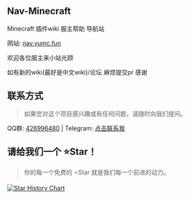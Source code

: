 ## Nav-Minecraft
Minecraft 插件wiki 服主帮助 导航站

网站: [nav.yumc.fun](https://nav.yumc.fun "喵喵喵")

欢迎各位服主来小站光顾

如有新的wiki(最好是中文wiki)/论坛 麻烦提交pr 感谢

## 联系方式
> 如果您对这个项目感兴趣或有任何问题，请随时向我们提问。

QQ群: [426996480](https://qm.qq.com/q/rI1LN7utsA) | Telegram: [点击联系我](https://t.me/xiaoyumc)

## 请给我们一个 ⭐Star！
> 你的每一个免费的 ⭐Star 就是我们每一个前进的动力。

[![Star History Chart](https://api.star-history.com/svg?repos=thisxiaoyuQAQ/Nav-Minecraft&type=Date)](https://star-history.com/#thisxiaoyuQAQ/Nav-Minecraft&Date)
